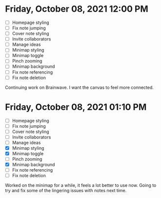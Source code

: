 # Friday, October 08, 2021 12:00 PM
- [ ] Homepage styling
- [ ] Fix note jumping
- [ ] Cover note styling
- [ ] Invite collaborators
- [ ] Manage ideas
- [ ] Minimap styling
- [ ] Minimap toggle
- [ ] Pinch zooming
- [ ] Minimap background
- [ ] Fix note referencing
- [ ] Fix note deletion

Continuing work on Brainwave. I want the canvas to feel more connected.

# Friday, October 08, 2021 01:10 PM
- [ ] Homepage styling
- [ ] Fix note jumping
- [ ] Cover note styling
- [ ] Invite collaborators
- [ ] Manage ideas
- [X] Minimap styling
- [X] Minimap toggle
- [ ] Pinch zooming
- [X] Minimap background
- [ ] Fix note referencing
- [ ] Fix note deletion

Worked on the minimap for a while, it feels a lot better to use now.
Going to try and fix some of the lingering issues with notes next time.
